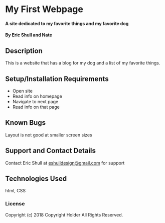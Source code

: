 # My First Webpage

#### A site dedicated to my favorite things and my favorite dog

#### By Eric Shull and Nate

## Description

This is a website that has a blog for my dog and a list of my favorite things.

## Setup/Installation Requirements

* Open site
* Read info on homepage
* Navigate to next page
* Read info on that page

## Known Bugs

Layout is not good at smaller screen sizes

## Support and Contact Details

Contact Eric Shull at eshulldesign@gmail.com for support

## Technologies Used

html, CSS

### License
Copyright (c) 2018 Copyright Holder All Rights Reserved.
